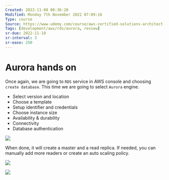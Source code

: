 ```yaml
---
Created: 2022-11-08 08:36:20
Modified: Monday 7th November 2022 07:09:16
Type: course
Source: https://www.udemy.com/course/aws-certified-solutions-architect-associate-saa-c01/?xref=E0Aed11STH4LPUQvCz0GJFABTmM=
Tags: [development/aws/rds/aurora, review]
sr-due: 2022-11-10
sr-interval: 3
sr-ease: 250
---
```


# Aurora hands on

Once again, we are going to `RDS` service in AWS console and choosing `create database`. This time we are going to select `Aurora` engine.

- Select version and location
- Choose a template
- Setup identifier and credentials
- Choose instance size
- Availability & durability
- Connectivity
- Database authentication

![](2019-12-30-09-28-28.png)

When done, it will create a master and a read replica. If needed, you can manually add more readers or create an auto scaling policy.

![](2019-12-30-09-31-16.png)

![](2019-12-30-09-31-41.png)